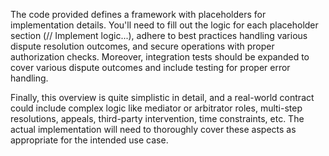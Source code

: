 The code provided defines a framework with placeholders for implementation details. You'll need to fill out the logic for each placeholder section (// Implement logic...), adhere to best practices handling various dispute resolution outcomes, and secure operations with proper authorization checks. Moreover, integration tests should be expanded to cover various dispute outcomes and include testing for proper error handling.

Finally, this overview is quite simplistic in detail, and a real-world contract could include complex logic like mediator or arbitrator roles, multi-step resolutions, appeals, third-party intervention, time constraints, etc. The actual implementation will need to thoroughly cover these aspects as appropriate for the intended use case.